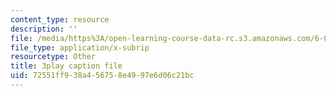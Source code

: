 ```yaml
---
content_type: resource
description: ''
file: /media/https%3A/open-learning-course-data-rc.s3.amazonaws.com/6-006-introduction-to-algorithms-spring-2020/72551ff938a456758e4997e6d06c21bc_4nXw-f6NJ9s.vtt
file_type: application/x-subrip
resourcetype: Other
title: 3play caption file
uid: 72551ff9-38a4-5675-8e49-97e6d06c21bc
---
```

